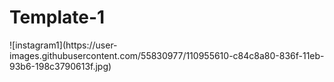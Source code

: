 # Template-1
<DOCTYPE html>
<html>
  <head>
    <title>Instagram</title>
  </head>
  <body border="10">
    ![instagram1](https://user-images.githubusercontent.com/55830977/110955610-c84c8a80-836f-11eb-93b6-198c3790613f.jpg)
  </body>
  </html>
    
